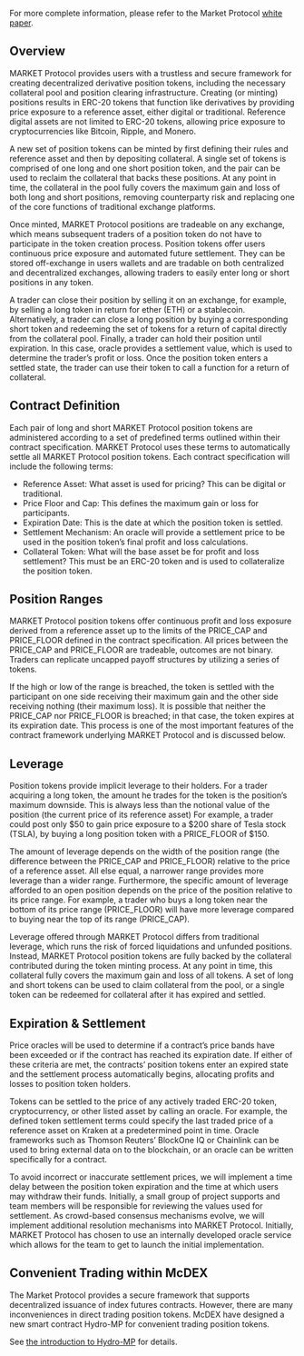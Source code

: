 For more complete information, please refer to the Market Protocol [white paper](https://marketprotocol.io/assets/MARKET_Protocol-Whitepaper.pdf).

## Overview

MARKET Protocol provides users with a trustless and secure framework for creating
decentralized derivative position tokens, including the necessary collateral pool and
position clearing infrastructure. Creating (or minting) positions results in ERC-20 tokens
that function like derivatives by providing price exposure to a reference asset, either
digital or traditional. Reference digital assets are not limited to ERC-20 tokens, allowing
price exposure to cryptocurrencies like Bitcoin, Ripple, and Monero.

A new set of position tokens can be minted by first defining their rules and reference
asset and then by depositing collateral. A single set of tokens is comprised of one long
and one short position token, and the pair can be used to reclaim the collateral that
backs these positions. At any point in time, the collateral in the pool fully covers the
maximum gain and loss of both long and short positions, removing counterparty risk and
replacing one of the core functions of traditional exchange platforms.

Once minted, MARKET Protocol positions are tradeable on any exchange, which means
subsequent traders of a position token do not have to participate in the token creation
process. Position tokens offer users continuous price exposure and automated future
settlement. They can be stored off-exchange in users wallets and are tradable on both
centralized and decentralized exchanges, allowing traders to easily enter long or short
positions in any token.

A trader can close their position by selling it on an exchange, for example, by selling a
long token in return for ether (ETH) or a stablecoin. Alternatively, a trader can close a long
position by buying a corresponding short token and redeeming the set of tokens for a
return of capital directly from the collateral pool. Finally, a trader can hold their position
until expiration. In this case, oracle provides a settlement value, which is used to
determine the trader’s profit or loss. Once the position token enters a settled state, the
trader can use their token to call a function for a return of collateral.


## Contract Definition

Each pair of long and short MARKET Protocol position tokens are administered according
to a set of predefined terms outlined within their contract specification. MARKET Protocol
uses these terms to automatically settle all MARKET Protocol position tokens. Each
contract specification will include the following terms:

- Reference Asset: What asset is used for pricing? This can be digital or traditional.
- Price Floor and Cap: This defines the maximum gain or loss for participants.
- Expiration Date: This is the date at which the position token is settled.
- Settlement Mechanism: An oracle will provide a settlement price to be used in the position token’s final profit and loss calculations.
- Collateral Token: What will the base asset be for profit and loss settlement? This must be an ERC-20 token and is used to collateralize the position token.

## Position Ranges

MARKET Protocol position tokens offer continuous profit and loss exposure derived from
a reference asset up to the limits of the PRICE_CAP and PRICE_FLOOR defined in the
contract specification. All prices between the PRICE_CAP and PRICE_FLOOR are tradeable,
outcomes are not binary. Traders can replicate uncapped payoff structures by utilizing a
series of tokens.

If the high or low of the range is breached, the token is settled with the participant on one
side receiving their maximum gain and the other side receiving nothing (their maximum
loss). It is possible that neither the PRICE_CAP nor PRICE_FLOOR is breached; in that case,
the token expires at its expiration date. This process is one of the most important
features of the contract framework underlying MARKET Protocol and is discussed below.

## Leverage

Position tokens provide implicit leverage to their holders. For a trader acquiring a long
token, the amount he trades for the token is the position’s maximum downside. This is
always less than the notional value of the position (the current price of its reference
asset) For example, a trader could post only $50 to gain price exposure to a $200 share
of Tesla stock (TSLA), by buying a long position token with a PRICE_FLOOR of $150.

The amount of leverage depends on the width of the position range (the difference
between the PRICE_CAP and PRICE_FLOOR) relative to the price of a reference asset. All
else equal, a narrower range provides more leverage than a wider range. Furthermore, the
specific amount of leverage afforded to an open position depends on the price of the
position relative to its price range. For example, a trader who buys a long token near the
bottom of its price range (PRICE_FLOOR) will have more leverage compared to buying
near the top of its range (PRICE_CAP).

Leverage offered through MARKET Protocol differs from traditional leverage, which runs
the risk of forced liquidations and unfunded positions. Instead, MARKET Protocol position
tokens are fully backed by the collateral contributed during the token minting process. At
any point in time, this collateral fully covers the maximum gain and loss of all tokens. A
set of long and short tokens can be used to claim collateral from the pool, or a single
token can be redeemed for collateral after it has expired and settled.

## Expiration & Settlement

Price oracles will be used to determine if a contract’s price bands have been exceeded or
if the contract has reached its expiration date. If either of these criteria are met, the
contracts’ position tokens enter an expired state and the settlement process
automatically begins, allocating profits and losses to position token holders.

Tokens can be settled to the price of any actively traded ERC-20 token, cryptocurrency,
or other listed asset by calling an oracle. For example, the defined token settlement
terms could specify the last traded price of a reference asset on Kraken at a
predetermined point in time. Oracle frameworks such as Thomson Reuters’ BlockOne IQ
or Chainlink can be used to bring external data on to the blockchain, or an oracle can be
written specifically for a contract.

To avoid incorrect or inaccurate settlement prices, we will implement a time delay
between the position token expiration and the time at which users may withdraw their
funds. Initially, a small group of project supports and team members will be responsible
for reviewing the values used for settlement. As crowd-based consensus mechanisms
evolve, we will implement additional resolution mechanisms into MARKET Protocol.
Initially, MARKET Protocol has chosen to use an internally developed oracle service which
allows for the team to get to launch the initial implementation.

## Convenient Trading within McDEX

The Market Protocol provides a secure framework that supports decentralized issuance of index futures contracts. 
However, there are many inconveniences in direct trading position tokens. McDEX have designed a new smart contract Hydro-MP
for convenient trading position tokens.

See [the introduction to Hydro-MP](hydro-mp.md) for details.

